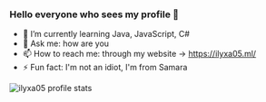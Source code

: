 ### Hello everyone who sees my profile 👋

- 🌱 I’m currently learning Java, JavaScript, C# 
- 💬 Ask me: how are you
- 📫 How to reach me: through my website -> https://ilyxa05.ml/
- ⚡ Fun fact: I'm not an idiot, I'm from Samara

![ilyxa05 profile stats](https://github-readme-stats.vercel.app/api?username=llyxa05&show_icons=true&theme=tokyonight)
